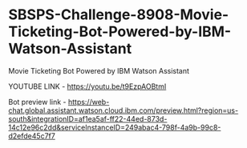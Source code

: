 # SBSPS-Challenge-8908-Movie-Ticketing-Bot-Powered-by-IBM-Watson-Assistant
Movie Ticketing Bot Powered by IBM Watson Assistant


YOUTUBE LINK - https://youtu.be/t9EzpAOBtmI

Bot preview link - https://web-chat.global.assistant.watson.cloud.ibm.com/preview.html?region=us-south&integrationID=af1ea5af-ff22-44ed-873d-14c12e96c2dd&serviceInstanceID=249abac4-798f-4a9b-99c8-d2efde45c7f7

